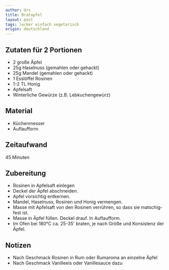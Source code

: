 ```yaml
---
author: Urs
title: Bratapfel
layout: post
tags: lecker einfach vegetarisch
origin: deutschland
---
```

## Zutaten für 2 Portionen
 * 2 große Äpfel
 * 25g Haselnuss (gemahlen oder gehackt)
 * 25g Mandel (gemahlen oder gehackt)
 * 1 Esslöffel Rosinen
 * 1-2 TL Honig
 * Apfelsaft
 * Winterliche Gewürze (z.B. Lebkuchengewürz)

## Material
 * Küchenmesser
 * Auflaufform
 
## Zeitaufwand
 45 Minuten

## Zubereitung
 * Rosinen in Apfelsaft einlegen
 * Deckel der Äpfel abschneiden.
 * Apfel vorsichtig entkernen.
 * Mandel, Haselnuss, Rosinen und Honig vermengen.
 * Masse mit Apfelsaft von den Rosinen verrühren, so dass sie matschig-fest ist.
 * Masse in Äpfel füllen. Deckel drauf. In Auflaufform.
 * Im Ofen bei 180°C ca. 25-35' braten, je nach Größe und Konsistenz der Äpfel.

## Notizen
* Nach Geschmack Rosinen in Rum oder Rumaroma an einzelne Äpfel
* Nach Geschmack Vanilleeis oder Vanillesauce dazu